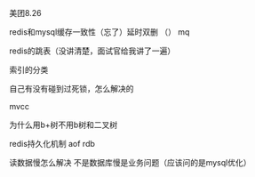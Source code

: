 美团8.26

redis和mysql缓存一致性（忘了）延时双删 （） mq

redis的跳表（没讲清楚，面试官给我讲了一遍）

索引的分类

自己有没有碰到过死锁，怎么解决的

mvcc

为什么用b+树不用b树和二叉树

redis持久化机制 aof rdb

读数据慢怎么解决 不是数据库慢是业务问题（应该问的是mysql优化）

